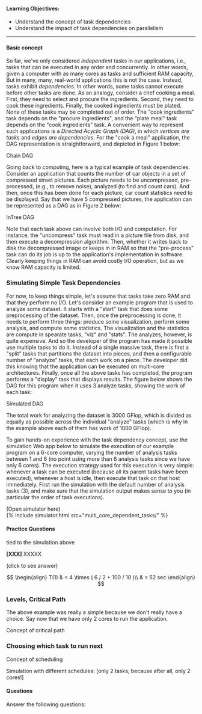 
#### Learning Objectives:

- Understand the concept of task dependencies
- Understand the impact of task dependencies on parallelism

---

#### Basic concept

So far, we've only considered *independent* tasks in our applications,
i.e., tasks that can be executed in any order and concurrently. In other
words, given a computer with as many cores as tasks and sufficient RAM
capacity, But  in many, many, real-world applications this is not the case.
Instead, tasks exhibit *dependencies*. In other words, some tasks cannot
execute before other tasks are done. As an analogy, consider a chef cooking
a meal.  First, they need to select and procure the ingredients. Second,
they need to cook these ingredients. Finally, the cooked ingredients must
be plated.  None of these tasks may be completed out of order. The "cook
ingredients" task depends on the "procure ingredients", and the "plate
meal" task depends on the "cook ingredients" task.  A convenient way to
represent such applications is a *Directed Acyclic Graph (DAG)*, in which
*vertices are tasks* and *edges are dependencies*. For the "cook a meal"
application, the DAG representation is straightforward, and depicted in
Figure 1 below:

<object class="figure" type="image/svg+xml" data="{{ site.baseurl }}/public/img/multi_core_computing/example_chain_dag.svg">Chain DAG</object>

Going back to computing, here is a typical example of task dependencies.
Consider an application that counts the number of car objects in a set of
compressed street pictures. Each picture needs to be uncompressed,
pre-processed, (e.g., to remove noise), analyzed (to find and count cars).  And
then, once this has been done for each picture, car count statistics need
to be displayed.  Say that we have 5 compressed pictures,
the application can be represented as a DAG as in Figure 2 below:

<object class="figure" type="image/svg+xml" data="{{ site.baseurl }}/public/img/multi_core_computing/example_car_dag.svg">InTree DAG</object>

Note that each task above can involve both I/O and computation. For
instance, the "uncompress" task must read in a picture file from disk, and
then execute a decompression algorithm.  Then, whether it writes back to
disk the decompressed image or keeps in in RAM so that the "pre-process"
task can do its job is up to the application's implementation in software.
Clearly keeping things in RAM can avoid costly I/O operation, but as we
know RAM capacity is limited.

### Simulating Simple Task Dependencies

For now, to keep things simple, let's assume that tasks take zero RAM and
that they perform no I/O. Let's consider an example program that is used to
analyze some dataset. It starts with a "start" task that does some
preprocessing of the dataset. Then, once the preprocessing is done, it
needs to perform three things: produce some visualization, perform some
analysis, and compute some statistics. The visualization and the statistics
are compute in spearate tasks, "viz" and "stats". The analyzes, however, is
quite expensive. And so the developer of the program has made it possible
use multiple tasks to do it. Instead of a single massive task, there is
first a "split" tasks that partitions the dataset into pieces, and then a
configurable number of "analyze" tasks, that each work on a piece. The
developer did this knowing that the application can be executed on
multi-core architectures. Finally, once all the above tasks has completed,
the program performs a "display" task that displays results. The figure below
shows the DAG for this program when it uses 3 analyze tasks, showing the work of
each task:

<object class="figure" type="image/svg+xml" data="{{ site.baseurl }}/public/img/multi_core_computing/example_simulated_dag.svg">Simulated DAG</object>

The total work for analyzing the dataset is 3000 GFlop, which
is divided as equally as possible across the individual
"analyze" tasks (which is why in the example above each of them has
work of 1000 GFlop).

To gain hands-on experience with the task dependency concept, use
the simulation Web app below to simulate the execution
of our example program on a 6-core computer, varying the number of analysis
tasks between 1 and 6 (no point using more than 6 analysis tasks since we have
only 6 cores). The execution strategy used for this execution
is very simple: whenever a task can be executed (because all its parent 
tasks have been executed), whenever a host is idle, then execute that task on
that host immediately. First run the simulation with the
default number of analysis tasks (3), and make sure that the simulation
output makes sense to you  (in particular the order of task executions).

<div class="ui accordion fluid app-ins">
  <div class="title">
    <i class="dropdown icon"></i>
    (Open simulator here)
  </div>
  <div markdown="0" class="ui segment content sim-frame">
    {% include simulator.html src="multi_core_dependent_tasks/" %}
  </div>
</div>

#### Practice Questions

tied to the simulation above

**[XXX]** XXXXX

<div class="ui accordion fluid">
  <div class="title">
    <i class="dropdown icon"></i>
    (click to see answer)
  </div>
  <div markdown="1" class="ui segment content">


$$
\begin{align}
  T(1) & = 4  \times ( 6 / 2 + 100 / 10 )\\
              & = 52 sec
\end{align}
$$

  </div>
</div>

<p></p>


### Levels, Critical Path

The above example  was really a simple because we don't really have a choice. Say now that
we have only 2 cores to run the application. 

Concept of critical path

### Choosing which task to run next

Concept of scheduling

Simulation with different schedules:
    [only 2 tasks, because after all, only 2 cores!]



#### Questions

Answer the following questions:
